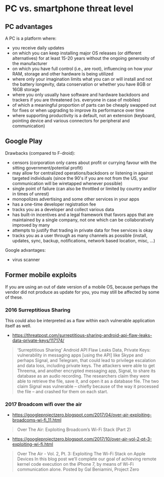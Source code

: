 # PC vs. smartphone threat level

## PC advantages

A PC is a platform where:

* you receive daily updates
* on which you can keep installing major OS releases (or different alternatives) for at least 15-20 years without the ongoing generosity of the manufacturer
* on which you have full control (i.e., are root), influencing on how your RAM, storage and other hardware is being utilized
* where only your imagination limits what you can or will install and not the battery longevity, data conservation or whether you have 8GB or 16GB storage
* where you only usually have software and hardware backdoors and trackers if you are threatened (vs. everyone in case of mobiles)
* of which a meaningful proportion of parts can be cheaply swapped out for fixes or when upgrading to improve its performance over time
* where supporting productivity is a default, not an extension (keyboard, pointing device and various connectors for peripheral and communication)

## Google Play

Drawbacks (compared to F-droid):

* censors (corporation only cares about profit or currying favour with the sitting government/potential profit)
* may allow for centralized operations/backdoors or listening in against targeted individuals (since the 90's if you are not from the US, your communication will be wiretapped whenever possible)
* single point of failure (can also be throttled or limited by country and/or in times of unrest)
* monopolizes advertising and some other services in your apps
* has a one-time developer registration fee
* tracks you as a developer and collect various data
* has built-in incentives and a legal framework that favors apps that are maintained by a single company, not one which can be collaboratively improved by many
* attempts to justify that trading in private data for free services is okay
* tracks you as a user through as many channels as possible (install, updates, sync, backup, notifications, network based location, misc, ...)

Google advantages:

* virus scanner

## Former mobile exploits

If you are using an out of date version of a mobile OS, because perhaps the vendor did not produce as update for you, you may still be affected by some of these.

### 2016 Surreptitious Sharing

This could also be interpreted as a flaw within each vulnerable application itself as well.

* https://threatpost.com/surreptitious-sharing-android-api-flaw-leaks-data-private-keys/117174/

> ‘Surreptitious Sharing’ Android API Flaw Leaks Data, Private Keys: vulnerability in messaging apps [using the API] like Skype and perhaps Signal, and Telegram, that could lead to privilege escalation and data loss, including private keys. The attackers were able to get Threema, and another encrypted messaging app, Signal, to share its database as an audio recording. The researchers claim they were able to retrieve the file, save it, and open it as a database file. The two claim Signal was vulnerable – chiefly because of the way it processed the file – and crashed for them on each start.

### 2017 Broadcom wifi over the air

* https://googleprojectzero.blogspot.com/2017/04/over-air-exploiting-broadcoms-wi-fi_11.html

> Over The Air: Exploiting Broadcom’s Wi-Fi Stack (Part 2)

* https://googleprojectzero.blogspot.com/2017/10/over-air-vol-2-pt-3-exploiting-wi-fi.html

> Over The Air - Vol. 2, Pt. 3: Exploiting The Wi-Fi Stack on Apple Devices
> In this blog post we’ll complete our goal of achieving remote kernel code execution on the iPhone 7, by means of Wi-Fi communication alone.
> Posted by Gal Beniamini, Project Zero
